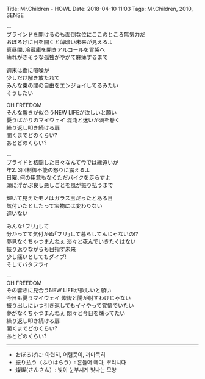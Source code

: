 Title: Mr.Children - HOWL
Date: 2018-04-10 11:03
Tags: Mr.Children, 2010, SENSE


--  
ブラインドを開けるのも面倒な位にここのところ無気力だ  
おぼろげに目を開くと薄暗い未来が見えるよ  
真昼間､冷蔵庫を開きアルコールを胃袋へ  
痺れがきそうな孤独がやがて麻痺するまで  
  
週末は街に喧噪が  
少しだけ解き放たれて  
みんな束の間の自由をエンジョイしてるみたい  
そうしたい  
  
OH FREEDOM  
そんな響きが似合うNEW LIFEが欲しいと願い  
憂うばかりのマイウェイ 混沌と迷いが渦を巻く  
繰り返し叩き続ける扉  
開くまでどのくらい?  
あとどのくらい?  
  
--  
プライドと格闘した日々なんて今では縁遠いが  
年2､3回制御不能の怒りに震えるよ  
日曜､何の用意もなくただバイクを走らすよ  
頭に浮かぶ良し悪しごとを風が振り払うまで  
  
輝いて見えたモノはガラス玉だったとある日  
気付いたとしたって宝物には変わりない  
違いない  
  
みんな｢フリ｣して  
分かってて気付かぬ｢フリ｣して暮らしてんじゃないの!?  
夢見なくちゃつまんねぇ 淡々と死んでいきたくはない  
振り返りながらも目指す未来  
少し痛いとしてもダイブ!  
そしてバタフライ  
  
--  
OH FREEDOM  
その響きに見合うNEW LIFEが欲しいと願い  
今日も憂うマイウェイ 燦燦と陽が射すわけじゃない  
振り出しにいつ引き返してもイイやって覚悟でいたい  
夢がなくちゃつまんねぇ 悶々と今日を燻ってたい  
繰り返し叩き続ける扉  
開くまでどのくらい?  
あとどのくらい?  

---

>
- おぼろげに: 아련히, 어렴풋이, 까마득히
- 振り払う（ふりはらう）: 흔들어 떼다, 뿌리치다
- 燦燦(さんさん）: 빛이 눈부시게 빛나는 모양
